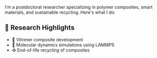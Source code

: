 I'm a postdoctoral researcher specializing in polymer composites, smart materials, and sustainable recycling. Here's what I do:

## 🔬 Research Highlights
- 🧪 Vitrimer composite development
- 🧱 Molecular dynamics simulations using LAMMPS
- ♻️ End-of-life recycling of composites


<!--
**KumarVishal94/KumarVishal94** is a ✨ _special_ ✨ repository because its `README.md` (this file) appears on your GitHub profile.

Here are some ideas to get you started:

- 🔭 I’m currently working on ...
- 🌱 I’m currently learning ...
- 👯 I’m looking to collaborate on ...
- 🤔 I’m looking for help with ...
- 💬 Ask me about ...
- 📫 How to reach me: ...
- 😄 Pronouns: ...
- ⚡ Fun fact: ...
-->
